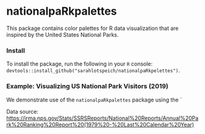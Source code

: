 # nationalpaRkpalettes
This package contains color palettes for R data visualization that are inspired by the United States National Parks. 

### Install
To install the package, run the following in your `R` console: `devtools::install_github("sarahlotspeich/nationalpaRkpelettes")`.

### Example: Visualizing US National Park Visitors (2019)

We demonstrate use of the `nationalpaRkpalettes` package using the `

Data source: https://irma.nps.gov/Stats/SSRSReports/National%20Reports/Annual%20Park%20Ranking%20Report%20(1979%20-%20Last%20Calendar%20Year)

